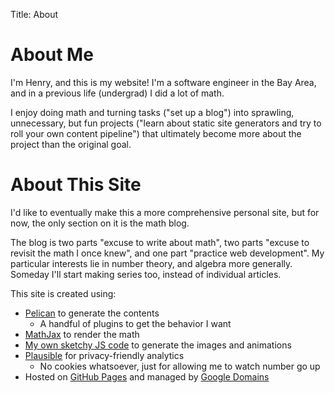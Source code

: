 Title: About

# About Me

I'm Henry, and this is my website! I'm a software engineer in the Bay Area, and in a previous life (undergrad) I did a lot of math.

I enjoy doing math and turning tasks ("set up a blog") into sprawling, unnecessary, but fun projects ("learn about static site generators and try to roll your own content pipeline") that ultimately become more about the project than the original goal.

# About This Site

I'd like to eventually make this a more comprehensive personal site, but for now, the only section on it is the math blog.

The blog is two parts "excuse to write about math", two parts "excuse to revisit the math I once knew", and one part "practice web development". My particular interests lie in number theory, and algebra more generally. Someday I'll start making series too, instead of individual articles.

This site is created using:

- [Pelican](https://getpelican.com/) to generate the contents
    - A handful of plugins to get the behavior I want
- [MathJax](https://www.mathjax.org/) to render the math
- [My own sketchy JS code](https://github.com/HenrySwanson/HenrySwanson.github.io) to generate the images and animations
- [Plausible](https://plausible.io/) for privacy-friendly analytics
    - No cookies whatsoever, just for allowing me to watch number go up
- Hosted on [GitHub Pages](https://pages.github.com/) and managed by [Google Domains](https://domains.google/)
